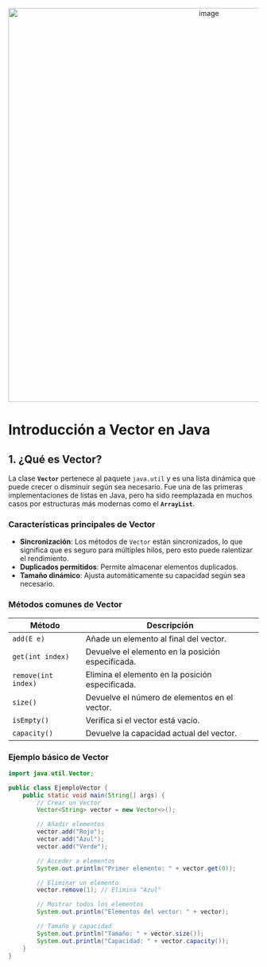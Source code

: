 <p align="center">
  <img width="792" alt="image" src="https://github.com/user-attachments/assets/bf72f843-1d0b-4d3a-b7c8-824be47a0780"/>
</p>


# **Introducción a Vector en Java**


## **1. ¿Qué es Vector?**

La clase **`Vector`** pertenece al paquete `java.util` y es una lista dinámica que puede crecer o disminuir según sea necesario. Fue una de las primeras implementaciones de listas en Java, pero ha sido reemplazada en muchos casos por estructuras más modernas como el **`ArrayList`**.

### **Características principales de Vector**
- **Sincronización**: Los métodos de `Vector` están sincronizados, lo que significa que es seguro para múltiples hilos, pero esto puede ralentizar el rendimiento.
- **Duplicados permitidos**: Permite almacenar elementos duplicados.
- **Tamaño dinámico**: Ajusta automáticamente su capacidad según sea necesario.

### **Métodos comunes de Vector**

| **Método**               | **Descripción**                                                                 |
|--------------------------|---------------------------------------------------------------------------------|
| `add(E e)`               | Añade un elemento al final del vector.                                          |
| `get(int index)`         | Devuelve el elemento en la posición especificada.                               |
| `remove(int index)`      | Elimina el elemento en la posición especificada.                                |
| `size()`                 | Devuelve el número de elementos en el vector.                                   |
| `isEmpty()`              | Verifica si el vector está vacío.                                               |
| `capacity()`             | Devuelve la capacidad actual del vector.                                        |

### **Ejemplo básico de Vector**
```java
import java.util.Vector;

public class EjemploVector {
    public static void main(String[] args) {
        // Crear un Vector
        Vector<String> vector = new Vector<>();

        // Añadir elementos
        vector.add("Rojo");
        vector.add("Azul");
        vector.add("Verde");

        // Acceder a elementos
        System.out.println("Primer elemento: " + vector.get(0));

        // Eliminar un elemento
        vector.remove(1); // Elimina "Azul"

        // Mostrar todos los elementos
        System.out.println("Elementos del vector: " + vector);

        // Tamaño y capacidad
        System.out.println("Tamaño: " + vector.size());
        System.out.println("Capacidad: " + vector.capacity());
    }
}
```

